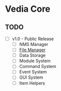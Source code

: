 # Vedia Core

## TODO

- [ ] v1.0 - Public Release
  - [ ] NMS Manager
  - [ ] [File Manager](./docs/file-system.md)
  - [ ] Data Storage
  - [ ] Module System
  - [ ] Command System
  - [ ] Event System
  - [ ] GUI System
  - [ ] Item Helpers